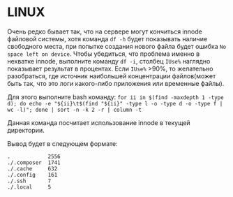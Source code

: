 # LINUX

Очень редко бывает так, что на сервере могут кончиться innode файловой системы, хотя команда ```df -h``` будет показывать наличие свободного места, при попытке создания нового файла будет ошибка ```No space left on device```. Чтобы убедиться, что проблема именно в нехватке innode, выполните команду ```df -i```, столбец ```IUse%``` наглядно показывает результат в процентах.
Если ```IUse%``` >90%, то желательно разобраться, где источник наибольшей концентрации файлов(может быть так, что это логи какого-либо приложения или временные файлы).

Для этого выполните bash команду: ```for ii in $(find -maxdepth 1 -type d); do echo -e "${ii}\t$(find "${ii}" -type l -o -type d -o -type f | wc -l)"; done | sort -n -k 2 -r | column -t```

Данная команда посчитает использование innode в текущей директории.

Вывод будет в следующем формате:
```
.            2556
./.composer  1741
./.cache     632
./.config    161
./.ssh       7
./.local     5
```
